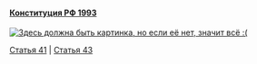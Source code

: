 #### [Конституция РФ 1993](https://lalawland.github.io/eurasia/russia/const)

[![Здесь должна быть картинка, но если её нет, значит всё :(](https://sun9-west.userapi.com/sun9-56/s/v1/ig2/z_zHxJG-g3tYi6z43WFJHooOeiOuppBN7IcArgZtYxh4gn_v_Dmv2TvZuwtgFlAtPG2eElALWXBB-P_9S1rIZkQE.jpg?size=1280x720&quality=95&type=album)](https://sun9-west.userapi.com/sun9-56/s/v1/ig2/z_zHxJG-g3tYi6z43WFJHooOeiOuppBN7IcArgZtYxh4gn_v_Dmv2TvZuwtgFlAtPG2eElALWXBB-P_9S1rIZkQE.jpg?size=1280x720&quality=95&type=album)

[Статья 41](https://lalawland.github.io/eurasia/russia/const/art41) | [Статья 43](https://lalawland.github.io/eurasia/russia/const/art43)
